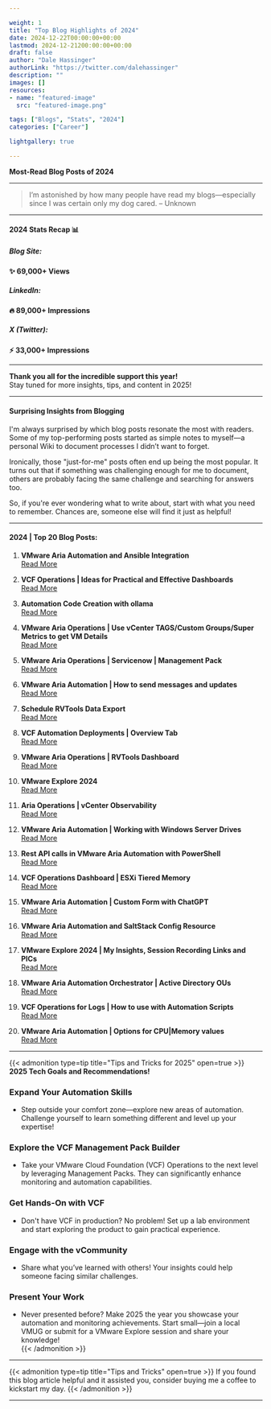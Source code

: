 ```yaml
---

weight: 1
title: "Top Blog Highlights of 2024"
date: 2024-12-22T00:00:00+00:00
lastmod: 2024-12-21200:00:00+00:00
draft: false
author: "Dale Hassinger"
authorLink: "https://twitter.com/dalehassinger"
description: ""
images: []
resources:
- name: "featured-image"
  src: "featured-image.png"

tags: ["Blogs", "Stats", "2024"]
categories: ["Career"]

lightgallery: true

---
```


**Most-Read Blog Posts of 2024**

<!--more-->

---

>I’m astonished by how many people have read my blogs—especially since I was certain only my dog cared. – Unknown

---

#### **2024 Stats Recap** 📊  

##### **Blog Site:**  
**✨ 69,000+ Views**  

##### **LinkedIn:**  
**🔥 89,000+ Impressions**  

##### **X (Twitter):**  
**⚡ 33,000+ Impressions**  

---

**Thank you all for the incredible support this year!**  
Stay tuned for more insights, tips, and content in 2025!  

---

#### **Surprising Insights from Blogging**  

I'm always surprised by which blog posts resonate the most with readers. Some of my top-performing posts started as simple notes to myself—a personal Wiki to document processes I didn’t want to forget.  

Ironically, those "just-for-me" posts often end up being the most popular. It turns out that if something was challenging enough for me to document, others are probably facing the same challenge and searching for answers too.  

So, if you're ever wondering what to write about, start with what you need to remember. Chances are, someone else will find it just as helpful!  

---

#### **2024 | Top 20 Blog Posts:**  

1. **VMware Aria Automation and Ansible Integration**  
   [Read More](https://www.vcrocs.info/vmware-aria-automation-ansible-integration/)  

2. **VCF Operations | Ideas for Practical and Effective Dashboards**  
   [Read More](https://www.vcrocs.info/vcf-operations-dashboard-samples/)  

3. **Automation Code Creation with ollama**  
   [Read More](https://www.vcrocs.info/ollama/)  

4. **VMware Aria Operations | Use vCenter TAGS/Custom Groups/Super Metrics to get VM Details**  
   [Read More](https://www.vcrocs.info/aria-operations-vcenter-tags-vm-info/)  

5. **VMware Aria Operations | Servicenow | Management Pack**  
   [Read More](https://www.vcrocs.info/aria-operations-servicenow-mp-cmdb/)  

6. **VMware Aria Automation | How to send messages and updates**  
   [Read More](https://www.vcrocs.info/aria-automation-messages-updates/)  

7. **Schedule RVTools Data Export**  
   [Read More](https://www.vcrocs.info/schedule-rvtools/)  

8. **VCF Automation Deployments | Overview Tab**  
   [Read More](https://www.vcrocs.info/vcf-automation-deployment-overview-tab/)  

9. **VMware Aria Operations | RVTools Dashboard**  
   [Read More](https://www.vcrocs.info/vmware-aria-operations-rvtools-dashboard/)  

10. **VMware Explore 2024**  
    [Read More](https://www.vcrocs.info/vmware-explore-2024/)  

11. **Aria Operations | vCenter Observability**  
    [Read More](https://www.vcrocs.info/vcenter-observability/)  

12. **VMware Aria Automation | Working with Windows Server Drives**  
    [Read More](https://www.vcrocs.info/vmware-aria-automation-config-windows-server-drives/)  

13. **Rest API calls in VMware Aria Automation with PowerShell**  
    [Read More](https://www.vcrocs.info/rest-api-calls-vmware-aria-automation/)  

14. **VCF Operations Dashboard | ESXi Tiered Memory**  
    [Read More](https://www.vcrocs.info/esxi-vm-tiered-memory/)  

15. **VMware Aria Automation | Custom Form with ChatGPT**  
    [Read More](https://www.vcrocs.info/aria-automation-custom-form-with-chatgpt/)  

16. **VMware Aria Automation and SaltStack Config Resource**  
    [Read More](https://www.vcrocs.info/vmware-aria-automation-saltstack-config-resource/)  

17. **VMware Explore 2024 | My Insights, Session Recording Links and PICs**  
    [Read More](https://www.vcrocs.info/vmware-explore-2024-insights-session-links/)  

18. **VMware Aria Automation Orchestrator | Active Directory OUs**  
    [Read More](https://www.vcrocs.info/aria-automation-orchestrator-actions-ad-ou/)  

19. **VCF Operations for Logs | How to use with Automation Scripts**  
    [Read More](https://www.vcrocs.info/vcf-operations-for-logs-syslog-api/)  

20. **VMware Aria Automation | Options for CPU|Memory values**  
    [Read More](https://www.vcrocs.info/aria-automation-cpu-memory-values/)  




---

{{< admonition type=tip title="Tips and Tricks for 2025" open=true >}}
**2025 Tech Goals and Recommendations!**

### **Expand Your Automation Skills**  
- Step outside your comfort zone—explore new areas of automation. Challenge yourself to learn something different and level up your expertise!  

### **Explore the VCF Management Pack Builder**  
- Take your VMware Cloud Foundation (VCF) Operations to the next level by leveraging Management Packs. They can significantly enhance monitoring and automation capabilities.  

### **Get Hands-On with VCF**  
- Don't have VCF in production? No problem! Set up a lab environment and start exploring the product to gain practical experience.  

### **Engage with the vCommunity**  
- Share what you’ve learned with others! Your insights could help someone facing similar challenges.  

### **Present Your Work**  
- Never presented before? Make 2025 the year you showcase your automation and monitoring achievements. Start small—join a local VMUG or submit for a VMware Explore session and share your knowledge!  
{{< /admonition >}}

---

{{< admonition type=tip title="Tips and Tricks" open=true >}}
If you found this blog article helpful and it assisted you, consider buying me a coffee to kickstart my day.
{{< /admonition >}}

<center>
<script type="text/javascript" src="https://cdnjs.buymeacoffee.com/1.0.0/button.prod.min.js" data-name="bmc-button" data-slug="dalehassinger" data-color="#FFDD00" data-emoji=""  data-font="Cookie" data-text="Buy me a coffee" data-outline-color="#000000" data-font-color="#000000" data-coffee-color="#ffffff" ></script>
</center>

---

